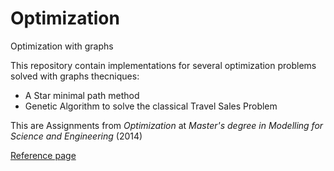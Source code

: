 # Optimization
Optimization with graphs

This repository contain implementations for several optimization problems solved with graphs thecniques:

* A Star minimal path method
* Genetic Algorithm to solve the classical Travel Sales Problem

This are Assignments from *Optimization* at *Master's degree in Modelling for Science and Engineering* (2014)

[Reference page](http://mat.uab.cat/~alseda/MasterOpt/index.html)
